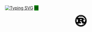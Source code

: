 
[![Typing SVG](https://readme-typing-svg.herokuapp.com?font=Fira+Code&size=24&duration=3999&pause=900&color=FF0073&background=FF007324&multiline=true&width=450&height=60&lines=Another+github+with+code+%3AP)]()
<span style="background-color:green">
	Hi
	<div align="center">
		<img src="https://github.com/devicons/devicon/blob/master/icons/rust/rust-plain.svg" title="Rust" alt="Rust" width="40" height="40"/>
	</div>
</span>
